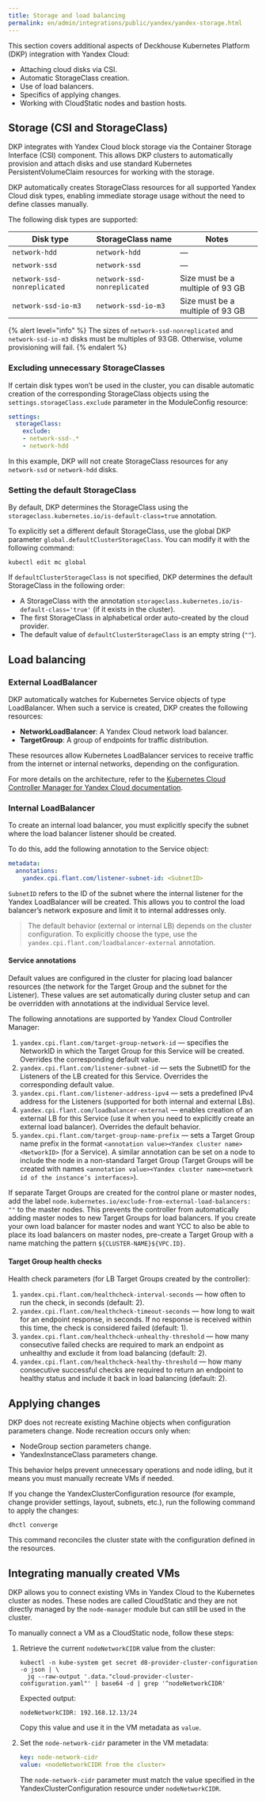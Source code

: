 ```yaml
---
title: Storage and load balancing
permalink: en/admin/integrations/public/yandex/yandex-storage.html
---
```


This section covers additional aspects of Deckhouse Kubernetes Platform (DKP) integration with Yandex Cloud:

- Attaching cloud disks via CSI.
- Automatic StorageClass creation.
- Use of load balancers.
- Specifics of applying changes.
- Working with CloudStatic nodes and bastion hosts.

## Storage (CSI and StorageClass)

DKP integrates with Yandex Cloud block storage via the Container Storage Interface (CSI) component.
This allows DKP clusters to automatically provision and attach disks
and use standard Kubernetes PersistentVolumeClaim resources for working with the storage.

DKP automatically creates StorageClass resources for all supported Yandex Cloud disk types,
enabling immediate storage usage without the need to define classes manually.

The following disk types are supported:

| Disk type                 | StorageClass name          | Notes              |
|--------------------------|---------------------------|--------------------------|
| `network-hdd`            | `network-hdd`             | —                        |
| `network-ssd`            | `network-ssd`             | —                        |
| `network-ssd-nonreplicated` | `network-ssd-nonreplicated` | Size must be a multiple of 93 GB |
| `network-ssd-io-m3`      | `network-ssd-io-m3`       | Size must be a multiple of 93 GB      |

{% alert level="info" %}
The sizes of `network-ssd-nonreplicated` and `network-ssd-io-m3` disks must be multiples of 93 GB.
Otherwise, volume provisioning will fail.
{% endalert %}

### Excluding unnecessary StorageClasses

If certain disk types won’t be used in the cluster,
you can disable automatic creation of the corresponding StorageClass objects
using the `settings.storageClass.exclude` parameter in the ModuleConfig resource:

```yaml
settings:
  storageClass:
    exclude:
    - network-ssd-.*
    - network-hdd
```

In this example, DKP will not create StorageClass resources for any `network-ssd` or `network-hdd` disks.

### Setting the default StorageClass

By default, DKP determines the StorageClass using the `storageclass.kubernetes.io/is-default-class=true` annotation.

To explicitly set a different default StorageClass, use the global DKP parameter `global.defaultClusterStorageClass`.
You can modify it with the following command:

```shell
kubectl edit mc global
```

If `defaultClusterStorageClass` is not specified, DKP determines the default StorageClass in the following order:

- A StorageClass with the annotation `storageclass.kubernetes.io/is-default-class='true'` (if it exists in the cluster).
- The first StorageClass in alphabetical order auto-created by the cloud provider.
- The default value of `defaultClusterStorageClass` is an empty string (`""`).

## Load balancing

### External LoadBalancer

DKP automatically watches for Kubernetes Service objects of type LoadBalancer.
When such a service is created, DKP creates the following resources:

- **NetworkLoadBalancer**: A Yandex Cloud network load balancer.
- **TargetGroup**: A group of endpoints for traffic distribution.

These resources allow Kubernetes LoadBalancer services to receive traffic from the internet or internal networks,
depending on the configuration.

For more details on the architecture, refer to the [Kubernetes Cloud Controller Manager for Yandex Cloud documentation](https://github.com/flant/yandex-cloud-controller-manager).

### Internal LoadBalancer

To create an internal load balancer, you must explicitly specify the subnet where the load balancer listener should be created.

To do this, add the following annotation to the Service object:

```yaml
metadata:
  annotations:
    yandex.cpi.flant.com/listener-subnet-id: <SubnetID>
```

`SubnetID` refers to the ID of the subnet where the internal listener for the Yandex LoadBalancer will be created.
This allows you to control the load balancer’s network exposure and limit it to internal addresses only.

> The default behavior (external or internal LB) depends on the cluster configuration. To explicitly choose the type, use the `yandex.cpi.flant.com/loadbalancer-external` annotation.

#### Service annotations

Default values are configured in the cluster for placing load balancer resources (the network for the Target Group and the subnet for the Listener). These values are set automatically during cluster setup and can be overridden with annotations at the individual Service level.

The following annotations are supported by Yandex Cloud Controller Manager:

1. `yandex.cpi.flant.com/target-group-network-id` — specifies the NetworkID in which the Target Group for this Service will be created. Overrides the corresponding default value.
1. `yandex.cpi.flant.com/listener-subnet-id` — sets the SubnetID for the Listeners of the LB created for this Service. Overrides the corresponding default value.
1. `yandex.cpi.flant.com/listener-address-ipv4` — sets a predefined IPv4 address for the Listeners (supported for both internal and external LBs).
1. `yandex.cpi.flant.com/loadbalancer-external` — enables creation of an external LB for this Service (use it when you need to explicitly create an external load balancer). Overrides the default behavior.
1. `yandex.cpi.flant.com/target-group-name-prefix` — sets a Target Group name prefix in the format `<annotation value><Yandex cluster name><NetworkID>` (for a Service). A similar annotation can be set on a node to include the node in a non-standard Target Group (Target Groups will be created with names `<annotation value><Yandex cluster name><network id of the instance’s interfaces>`).

If separate Target Groups are created for the control plane or master nodes, add the label `node.kubernetes.io/exclude-from-external-load-balancers: ""` to the master nodes. This prevents the controller from automatically adding master nodes to new Target Groups for load balancers.
If you create your own load balancer for master nodes and want YCC to also be able to place its load balancers on master nodes, pre-create a Target Group with a name matching the pattern `${CLUSTER-NAME}${VPC.ID}`.

#### Target Group health checks

Health check parameters (for LB Target Groups created by the controller):

1. `yandex.cpi.flant.com/healthcheck-interval-seconds` — how often to run the check, in seconds (default: 2).
1. `yandex.cpi.flant.com/healthcheck-timeout-seconds` — how long to wait for an endpoint response, in seconds. If no response is received within this time, the check is considered failed (default: 1).
1. `yandex.cpi.flant.com/healthcheck-unhealthy-threshold` — how many consecutive failed checks are required to mark an endpoint as unhealthy and exclude it from load balancing (default: 2).
1. `yandex.cpi.flant.com/healthcheck-healthy-threshold` — how many consecutive successful checks are required to return an endpoint to healthy status and include it back in load balancing (default: 2).

## Applying changes

DKP does not recreate existing Machine objects when configuration parameters change.
Node recreation occurs only when:

- NodeGroup section parameters change.
- YandexInstanceClass parameters change.

This behavior helps prevent unnecessary operations and node idling, but it means you must manually recreate VMs if needed.

If you change the YandexClusterConfiguration resource (for example, change provider settings, layout, subnets, etc.),
run the following command to apply the changes:

```shell
dhctl converge
```

This command reconciles the cluster state with the configuration defined in the resources.

## Integrating manually created VMs

DKP allows you to connect existing VMs in Yandex Cloud to the Kubernetes cluster as nodes.
These nodes are called CloudStatic and they are not directly managed by the `node-manager` module
but can still be used in the cluster.

To manually connect a VM as a CloudStatic node, follow these steps:

1. Retrieve the current `nodeNetworkCIDR` value from the cluster:

   ```shell
   kubectl -n kube-system get secret d8-provider-cluster-configuration -o json | \
     jq --raw-output '.data."cloud-provider-cluster-configuration.yaml"' | base64 -d | grep '^nodeNetworkCIDR'
   ```

   Expected output:

   ```console
   nodeNetworkCIDR: 192.168.12.13/24
   ```

   Copy this value and use it in the VM metadata as `value`.

1. Set the `node-network-cidr` parameter in the VM metadata:

   ```yaml
   key: node-network-cidr
   value: <nodeNetworkCIDR from the cluster>
   ```

   The `node-network-cidr` parameter must match the value specified in the YandexClusterConfiguration resource under `nodeNetworkCIDR`.
